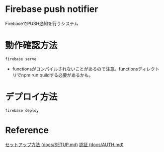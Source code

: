 # Firebase push notifier

FirebaseでPUSH通知を行うシステム

# 動作確認方法

```
firebase serve
```

- functionsがコンパイルされないことがあるので注意。functionsディレクトリでnpm run buildする必要があるかも。

# デプロイ方法

```
firebase deploy
```

# Reference

[セットアップ方法 (docs/SETUP.md)](docs/SETUP.md)
[認証 (docs/AUTH.md)](docs/AUTH.md)
